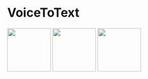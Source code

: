 # VoiceToText
<p float="left">
  <img src="![Simulator Screen Shot - iPhone 14 Pro Max - 2023-01-11 at 07 30 05](https://user-images.githubusercontent.com/68817698/211700627-94a2784a-9350-4b59-89af-e1a864703a2d.png)" width="100" />
  <img src="![Simulator Screen Shot - iPhone 14 Pro Max - 2023-01-11 at 07 29 47](https://user-images.githubusercontent.com/68817698/211700613-88050649-984c-4704-a694-ac5e13fb87bf.png)" width="100" /> 
  <img src="![Simulator Screen Shot - iPhone 14 Pro Max - 2023-01-11 at 07 30 14](https://user-images.githubusercontent.com/68817698/211700634-e13c8b91-fd71-4369-829e-86ad59a763f6.png)" width="100" />
</p>
